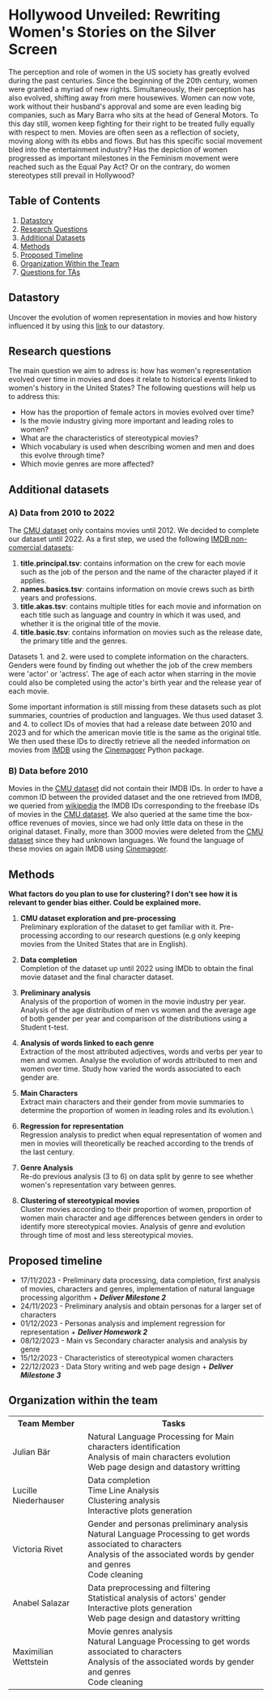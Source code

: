 # Hollywood Unveiled: Rewriting Women's Stories on the Silver Screen

The perception and role of women in the US society has greatly evolved during the past centuries. Since the beginning of the 20th century,
women were granted a myriad of new rights. Simultaneously, their perception has also evolved, shifting away from mere housewives. Women can now vote, work without their husband's approval and some are even leading big companies, such as Mary Barra who sits at the head of General Motors. 
To this day still, women keep fighting for their right to be treated fully equally with respect to men. 
Movies are often seen as a reflection of society, moving along with its ebbs and flows.
But has this specific social movement bled into the entertainment industry? Has the depiction of women progressed as important milestones in the Feminism movement were reached such as the Equal Pay Act? Or on the contrary, do women stereotypes still prevail in Hollywood? 

## Table of Contents

1. [Datastory](#datastory)
2. [Research Questions](#research-questions)
3. [Additional Datasets](#additional-datasets)
4. [Methods](#methods)
5. [Proposed Timeline](#proposed-timeline)
6. [Organization Within the Team](#organization-within-the-team)
7. [Questions for TAs](#questions-for-tas)

## Datastory
Uncover the evolution of women representation in movies and how history influenced it by using this [link](https://anabeldorado.github.io/badabob-datastory.github.io/) to our datastory.

## Research questions
The main question we aim to adress is: how has women's representation evolved over time in movies and does it relate to historical events linked to women's history in the United States?
The following questions will help us to address this: 
* How has the proportion of female actors in movies evolved over time? 
* Is the movie industry giving more important and leading roles to women?
* What are the characteristics of stereotypical movies?
* Which vocabulary is used when describing women and men and does this evolve through time?
* Which movie genres are more affected?

## Additional datasets

### A) Data from 2010 to 2022

The [CMU dataset](https://www.cs.cmu.edu/~ark/personas/) only contains movies until 2012. We decided to complete our
dataset until 2022. As a first step, we used the following 
[IMDB non-comercial datasets](https://datasets.imdbws.com/):


1) **title.principal.tsv**: contains information on the crew for each movie such as the job of the person and the 
name of the character played if it applies.
2) **names.basics.tsv**: contains information on movie crews such as birth years and professions.
3) **title.akas.tsv**: contains multiple titles for each movie and information on each title such as language and country 
in which it was used, and whether it is the original title of the movie.
4) **title.basic.tsv**: contains information on movies such as the release date, the primary title and the genres.

Datasets 1. and 2. were used to complete information on the characters. Genders were found by finding out whether the 
job of the crew members were 'actor' or 'actress'. The age of each actor when starring in the movie could also be
completed using the actor's birth year and the release year of each movie.

Some important information is still missing from these datasets such as plot summaries, countries of production
and languages. We thus used dataset 3. and 4. to collect IDs of movies that had a release date between 2010 and 2023 and 
for which the american movie title is the same as the original title. We then used these IDs to directly retrieve 
all the needed information on movies from  [IMDB](https://www.imdb.com/) using the 
[Cinemagoer](https://github.com/cinemagoer/cinemagoer) Python package.

### B) Data before 2010
Movies in the [CMU dataset](https://www.cs.cmu.edu/~ark/personas/) did not contain their IMDB IDs. In order to have a common ID
between the provided dataset and the one retrieved from IMDB, we queried from [wikipedia](https://www.wikipedia.org/)
the IMDB IDs corresponding to the freebase IDs of movies in the [CMU dataset](https://www.cs.cmu.edu/~ark/personas/). We also 
queried at the same time the box-office revenues of movies, since we had only little data on these in the original dataset.
Finally, more than 3000 movies were deleted from the [CMU dataset](https://www.cs.cmu.edu/~ark/personas/) since they had 
unknown languages. We found the language of these movies on again IMDB using [Cinemagoer](https://github.com/cinemagoer/cinemagoer).

## Methods

**What factors do you plan to use for clustering? I don't see how it is relevant to gender bias either. Could be explained more.**

1. **CMU dataset exploration and pre-processing**\
Preliminary exploration of the dataset to get familiar with it. Pre-processing according to our research questions
(e.g only keeping movies from the United States that are in English). 

2. **Data completion**\
Completion of the dataset up until 2022 using IMDb to obtain the final movie dataset and the final character dataset.

3. **Preliminary analysis**\
Analysis of the proportion of women in the movie industry per year.  
Analysis of the age distribution of men vs women and the average age of both gender per year and comparison of the distributions using a Student t-test.

4. **Analysis of words linked to each genre**\
Extraction of the most attributed adjectives, words and verbs per year to men and women.
Analyse the evolution of words attributed to men and women over time.
Study how varied the words associated to each gender are.

5. **Main Characters** \
Extract main characters and their gender from movie summaries to determine the proportion of women in leading roles and its evolution.\

6. **Regression for representation**\
Regression analysis to predict when equal representation of women and men in movies will theoretically be reached according to the trends of the last century.

7. **Genre Analysis**\
Re-do previous analysis (3 to 6) on data split by genre to see whether women's representation vary between genres.

8. **Clustering of stereotypical movies**\
Cluster movies according to their proportion of women, proportion of women main character and age differences between genders in order to identify more stereotypical movies.
Analysis of genre and evolution through time of most and less stereotypical movies.

## Proposed timeline

* 17/11/2023 - Preliminary data processing, data completion, first analysis of movies, characters and genres, implementation of natural language processing algorithm + ***Deliver Milestone 2***
* 24/11/2023 - Preliminary analysis and obtain personas for a larger set of characters 
* 01/12/2023 - Personas analysis and implement regression for representation  + ***Deliver Homework 2***
* 08/12/2023 - Main vs Secondary character analysis and analysis by genre
* 15/12/2023 - Characteristics of stereotypical women characters
* 22/12/2023 - Data Story writing and web page design + ***Deliver Milestone 3***

## Organization within the team

<table class="tg">
  <tr>
    <th>Team Member</th>
    <th>Tasks</th>
  </tr>
  <tr>
    <td>Julian Bär </td>
    <td>Natural Language Processing for Main characters identification<br>
        Analysis of main characters evolution<br>
        Web page design and datastory writting
    </td>
  </tr>
  <tr>
    <td>Lucille Niederhauser </td>
    <td>Data completion<br>
        Time Line Analysis<br>
        Clustering analysis<br>
        Interactive plots generation
    </td>
  </tr>
  <tr>
    <td>Victoria Rivet</td>
    <td>Gender and personas preliminary analysis<br>
        Natural Language Processing to get words associated to characters<br>
        Analysis of the associated words by gender and genres<br>
        Code cleaning
    </td>
  </tr>
  <tr>
    <td>Anabel Salazar</td>
    <td>Data preprocessing and filtering<br>
        Statistical analysis of actors' gender<br>
        Interactive plots generation<br>
        Web page design and datastory writting
    </td>
  </tr>
  <tr>
    <td>Maximilian Wettstein</td>
    <td>Movie genres analysis<br>
        Natural Language Processing to get words associated to characters<br>
        Analysis of the associated words by gender and genres<br>
        Code cleaning
    </td>
  </tr>
</table>
